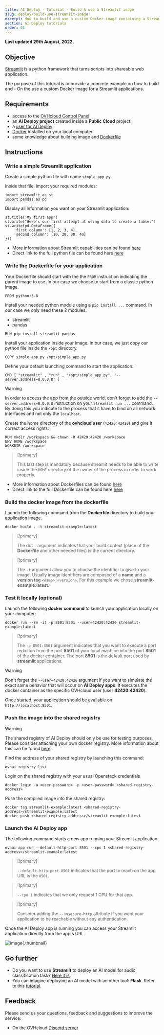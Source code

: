 ```yaml
---
title: AI Deploy - Tutorial - Build & use a Streamlit image
slug: deploy/build-use-streamlit-image
excerpt: How to build and use a custom Docker image containing a Streamlit application
section: AI Deploy tutorials
order: 01
---
```


**Last updated 29th August, 2022.**

## Objective

[Streamlit](https://streamlit.io/) is a python framework that turns scripts into shareable web application.

The purpose of this tutorial is to provide a concrete example on how to build and - On the use a custom Docker image for a Streamlit applications.

## Requirements

-   access to the [OVHcloud Control Panel](https://ca.ovh.com/auth/?action=gotomanager&from=https://www.ovh.com/sg/&ovhSubsidiary=sg)
-   an **AI Deploy project** created inside a **Public Cloud** project
-   a [user for AI Deploy](https://docs.ovh.com/sg/en/publiccloud/ai/users)
-   [Docker](https://www.docker.com/get-started) installed on your local computer
-   some knowledge about building image and [Dockerfile](https://docs.docker.com/engine/reference/builder/)

## Instructions

### Write a simple Streamlit application

Create a simple python file with name `simple_app.py`.

Inside that file, import your required modules:

``` {.python}
import streamlit as st
import pandas as pd
```

Display all information you want on your Streamlit application:

``` {.python}
st.title('My first app')
st.write("Here's our first attempt at using data to create a table:")
st.write(pd.DataFrame({
    'first column': [1, 2, 3, 4],
    'second column': [10, 20, 30, 40]
}))
```

-   More information about Streamlit capabilities can be found [here](https://docs.streamlit.io/en/stable/)
-   Direct link to the full python file can be found here [here](https://github.com/ovh/ai-training-examples/tree/main/apps/streamlit/simple-app/simple_app.py)

### Write the Dockerfile for your application

Your Dockerfile should start with the the `FROM` instruction indicating the parent image to use. In our case we choose to start from a classic python image.

``` {.console}
FROM python:3.8
```

Install your needed python module using a `pip install ...` command. In our case we only need these 2 modules:

-   streamlit
-   pandas

``` {.console}
RUN pip install streamlit pandas
```

Install your application inside your image. In our case, we just copy our python file inside the `/opt` directory.

``` {.console}
COPY simple_app.py /opt/simple_app.py
```

Define your default launching command to start the application:

``` {.console}
CMD [ "streamlit" , "run" , "/opt/simple_app.py", "--server.address=0.0.0.0" ]
```

> [!warning]
>
> In order to access the app from the outside world, don't forget to add the `--server.address=0.0.0.0` instruction on your `streamlit run ...` command. By doing this you indicate to the process that it have to bind on all network interfaces and not only the `localhost`.

Create the home directory of the **ovhcloud user** (`42420:42420`) and give it correct access rights:

``` {.console}
RUN mkdir /workspace && chown -R 42420:42420 /workspace
ENV HOME /workspace
WORKDIR /workspace
```

> [!primary]
>
> This last step is mandatory because streamit needs to be able to write inside the `HOME` directory of the owner of the process in order to work properly.

-   More information about Dockerfiles can be found [here](https://docs.docker.com/engine/reference/builder/)
-   Direct link to the full Dockerfile can be found here [here](https://github.com/ovh/ai-training-examples/tree/main/apps/streamlit/simple-app/Dockerfile)

### Build the docker image from the dockerfile

Launch the following command from the **Dockerfile** directory to build your application image.

``` {.console}
docker build . -t streamlit-example:latest
```

> [!primary]
>
> The dot `.` argument indicates that your build context (place of the **Dockerfile** and other needed files) is the current directory.

> [!primary]
>
> The `-t` argument allow you to choose the identifier to give to your image. Usually image identifiers are composed of a **name** and a **version tag** `<name>:<version>`. For this example we chose **streamlit-example:latest**.

### Test it locally (optional)

Launch the following **docker command** to launch your application locally on your computer:

``` {.console}
docker run --rm -it -p 8501:8501 --user=42420:42420 streamlit-example:latest
```

> [!primary]
>
> The `-p 8501:8501` argument indicates that you want to execute a port rediction from the port **8501** of your local machine into the port **8501** of the docker container. The port **8501** is the default port used by **streamlit** applications.

> [!warning]
>
> Don't forget the `--user=42420:42420` argument if you want to simulate the exact same behavior that will occur on **AI Deploy apps**. It executes the docker container as the specific OVHcloud user (user **42420:42420**).

Once started, your application should be available on `http://localhost:8501`.

### Push the image into the shared registry

> [!warning]
>
> The shared registry of AI Deploy should only be use for testing purposes. Please consider attaching your own docker registry. More information about this can be found [here](https://docs.ovh.com/sg/en/publiccloud/ai/training/add-private-registry).

Find the address of your shared registry by launching this command:

``` {.console}
ovhai registry list
```

Login on the shared registry with your usual Openstack credentials

``` {.console}
docker login -u <user-password> -p <user-password> <shared-registry-address>
```

Push the compiled image into the shared registry:

``` {.console}
docker tag streamlit-example:latest <shared-registry-address>/streamlit-example:latest
docker push <shared-registry-address>/streamlit-example:latest
```

### Launch the AI Deploy app

The following command starts a new app running your Streamlit application:

``` {.console}
ovhai app run --default-http-port 8501 --cpu 1 <shared-registry-address>/streamlit-example:latest
```

> [!primary]
>
> `--default-http-port 8501` indicates that the port to reach on the app URL is the `8501`.

> [!primary]
>
> `--cpu 1` indicates that we only request 1 CPU for that app.

> [!primary]
>
> Consider adding the `--unsecure-http` attribute if you want your application to be reachable without any authentication.

Once the AI Deploy app is running you can access your Streamlit application directly from the app's URL.

![image](images/streamlit.png){.thumbnail}

## Go further

- Do you want to use **Streamlit** to deploy an AI model for audio classification task? [Here it is](https://docs.ovh.com/sg/en/publiccloud/ai/deploy/tuto-streamlit-sounds-classification/).
- You can imagine deploying an AI model with an other tool: **Flask**. Refer to this [tutorial](https://docs.ovh.com/sg/en/publiccloud/ai/deploy/tuto-build-use-flask-image/).

## Feedback

Please send us your questions, feedback and suggestions to improve the service:

- On the OVHcloud [Discord server](https://discord.com/invite/vXVurFfwe9)
